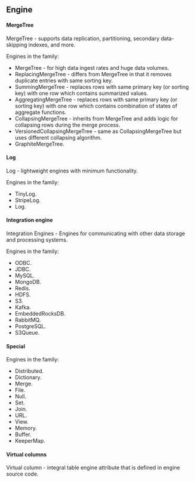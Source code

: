 Engine
-

#### MergeTree

MergeTree - supports data replication, partitioning, secondary data-skipping indexes, and more.

Engines in the family:
* MergeTree - for high data ingest rates and huge data volumes.
* ReplacingMergeTree - differs from MergeTree in that it removes duplicate entries with same sorting key.
* SummingMergeTree - replaces rows with same primary key (or sorting key) with one row which contains summarized values.
* AggregatingMergeTree - replaces rows with same primary key (or sorting key) with one row which contains combination of states of aggregate functions.
* CollapsingMergeTree - inherits from MergeTree and adds logic for collapsing rows during the merge process.
* VersionedCollapsingMergeTree - same as CollapsingMergeTree but uses different collapsing algorithm.
* GraphiteMergeTree.

#### Log

Log - lightweight engines with minimum functionality.

Engines in the family:
* TinyLog.
* StripeLog.
* Log.

#### Integration engine

Integration Engines - Engines for communicating with other data storage and processing systems.

Engines in the family:
* ODBC.
* JDBC.
* MySQL.
* MongoDB.
* Redis.
* HDFS.
* S3.
* Kafka.
* EmbeddedRocksDB.
* RabbitMQ.
* PostgreSQL.
* S3Queue.

#### Special

Engines in the family:
* Distributed.
* Dictionary.
* Merge.
* File.
* Null.
* Set.
* Join.
* URL.
* View.
* Memory.
* Buffer.
* KeeperMap.

#### Virtual columns

Virtual column - integral table engine attribute that is defined in engine source code.
